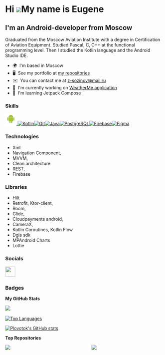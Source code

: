 
Hi ![](https://user-images.githubusercontent.com/18350557/176309783-0785949b-9127-417c-8b55-ab5a4333674e.gif)My name is Eugene
==============================================================================================================================

I'm an Android-developer from Moscow
------------------------

Graduated from the Moscow Aviation Institute with a degree in Certification of Aviation Equipment. Studied Pascal, C, C++ at the functional programming level. Then I studied the Kotlin language and the Android Studio IDE.

* 🌍  I'm based in Moscow
* 🖥️  See my portfolio at [my repositories](http://github.com/Plovotok?tab=repositories)
* ✉️  You can contact me at [z-sozinov@mail.ru](mailto:z-sozinov@mail.ru)
* 🚀  I'm currently working on [WeatherMe application](http://github.com/Plovotok/WeatherMe)
* 🧠  I'm learning Jetpack Compose

### Skills


<p align="left">
<a href="https://developer.android.com" target="_blank" rel="noreferrer"> <img src="https://raw.githubusercontent.com/devicons/devicon/master/icons/android/android-original-wordmark.svg" alt="android" width="36" height="36"/> </a><a href="https://kotlinlang.org/" target="_blank" rel="noreferrer"><img src="https://raw.githubusercontent.com/danielcranney/readme-generator/main/public/icons/skills/kotlin-colored.svg" width="36" height="36" alt="Kotlin" /></a><a href="https://git-scm.com/" target="_blank" rel="noreferrer"><img src="https://raw.githubusercontent.com/danielcranney/readme-generator/main/public/icons/skills/git-colored.svg" width="36" height="36" alt="Git" /></a><a href="https://www.oracle.com/java/" target="_blank" rel="noreferrer"><img src="https://raw.githubusercontent.com/danielcranney/readme-generator/main/public/icons/skills/java-colored.svg" width="36" height="36" alt="Java" /></a><a href="https://www.postgresql.org/" target="_blank" rel="noreferrer"><img src="https://raw.githubusercontent.com/danielcranney/readme-generator/main/public/icons/skills/postgresql-colored.svg" width="36" height="36" alt="PostgreSQL" /></a><a href="https://firebase.google.com/" target="_blank" rel="noreferrer"><img src="https://raw.githubusercontent.com/danielcranney/readme-generator/main/public/icons/skills/firebase-colored.svg" width="36" height="36" alt="Firebase" /></a><a href="https://www.figma.com/" target="_blank" rel="noreferrer"><img src="https://raw.githubusercontent.com/danielcranney/readme-generator/main/public/icons/skills/figma-colored.svg" width="36" height="36" alt="Figma" /></a>
</p>

### Technologies

- Xml
- Navigation Component,
- MVVM,
- Clean architecture
- REST,
- Firebase

### Libraries

- Hilt
- Retrofit, Ktor-client,
- Room,
- Glide,
- Cloudpayments android,
- CameraX,
- Kotlin Coroutines, Kotlin Flow
- Dgis sdk
- MPAndroid Charts
- Lottie


### Socials

<p align="left"> <a href="https://www.github.com/Plovotok" target="_blank" rel="noreferrer"> <picture> <source media="(prefers-color-scheme: dark)" srcset="https://raw.githubusercontent.com/danielcranney/readme-generator/main/public/icons/socials/github-dark.svg" /> <source media="(prefers-color-scheme: light)" srcset="https://raw.githubusercontent.com/danielcranney/readme-generator/main/public/icons/socials/github.svg" /> <img src="https://raw.githubusercontent.com/danielcranney/readme-generator/main/public/icons/socials/github.svg" width="32" height="32" /> </picture> </a></p>

### Badges

<b>My GitHub Stats</b>

<a href="http://www.github.com/Plovotok"><img src="https://github-readme-streak-stats.herokuapp.com/?user=Plovotok&stroke=ffffff&background=27272a&ring=facc15&fire=facc15&currStreakNum=ffffff&currStreakLabel=facc15&sideNums=ffffff&sideLabels=ffffff&dates=ffffff&hide_border=true" /></a>

<a href="https://github.com/Plovotok" align="left"><img src="https://github-readme-stats.vercel.app/api/top-langs/?username=Plovotok&langs_count=10&title_color=facc15&text_color=ffffff&icon_color=14b8a6&bg_color=27272a&hide_border=true&locale=en&custom_title=Top%20%Languages" alt="Top Languages" /></a>

<a href="http://www.github.com/Plovotok"><img src="https://github-readme-stats.vercel.app/api?username=Plovotok&show_icons=true&hide=&count_private=true&title_color=facc15&text_color=ffffff&icon_color=14b8a6&bg_color=27272a&hide_border=true&show_icons=true" alt="Plovotok's GitHub stats" /></a>

<b>Top Repositories</b>

<div width="100%" align="center"><a href="https://github.com/Plovotok/WeatherMe" align="left"><img align="left" width="45%" src="https://github-readme-stats.vercel.app/api/pin/?username=Plovotok&repo=WeatherMe&title_color=facc15&text_color=ffffff&icon_color=14b8a6&bg_color=27272a&hide_border=true&locale=en" /></a><a href="https://github.com/Plovotok/image_app" align="right"><img align="right" width="45%" src="https://github-readme-stats.vercel.app/api/pin/?username=Plovotok&repo=image_app&title_color=facc15&text_color=ffffff&icon_color=14b8a6&bg_color=27272a&hide_border=true&locale=en" /></a></div><br /><br /><br /><br /><br /><br /><br />
